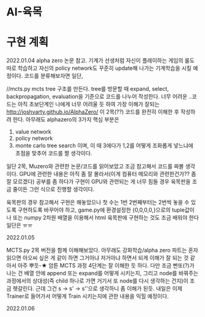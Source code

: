 # AI-육목

# 구현 계획

2022.01.04
alpha zero 논문 참고. 기계가 선생처럼 자신이 플레이하는 게임의 룰도 따로 학습하고 자신의 policy network도 꾸준히 update해 나가는 기계학습을 시킬 예정이다.
코드를 분류해보자면 일단,

//mcts.py
mcts tree 구조를 만든다.
tree를 방문할 때 expand, select, backpropagation, evaluation을 기준으로 코드를 나누어 작성한다.
너무 어려운 ..코드는 아직 초보단계인 나에게 너무 어려울 듯 하여 가장 이해가 잘되는 
http://joshvarty.github.io/AlphaZero/ 이 2목(??) 코드를 완전히 이해한 후 작성하려 한다.
아무래도 alphazero의 3가지 핵심 부분은
1. value network
2. policy network
3. monte carlo tree search 
이며, 이 때 3에다가 1,2를 어떻게 조화롭게 넣느냐에 초점을 맞추어 코드를 짤 생각이다.

일단 2목, Muzero와 관련한 논문/코드를 읽어보았고 조금 참고해서 코드를 짜볼 생각이다.
GPU에 관련한 내용은 아직 좀 잘 몰라서(이게 컴퓨터 메모리와 관련한건가?? 좀 잘 모르겠다) 공부를 좀 하다가 구현이 GPU와 관련되는 게 너무 힘들 경우 육목판을
조금 줄이든 그런 식으로 진행할 생각이다.

육목판의 경우 참고해서 구현은 해놓았으나 첫 수는 1번 2번째부터는 2번씩 놓을 수 있도록 구현하도록 바꾸어야 하고,
game.py에 환경설정한 {0,0,0,0,}으로의 tuple값이나 또는 numpy 2차원 배열을 이용해서 html 육목판에 구현하는 것도 조금 배워야 한다 일단은 ㅠㅠ

2022.01.05

MCTS.py 2목 버전을 함께 이해해보았다. 아무래도 강화학습/alpha zero 파트는 혼자 읽으면 아오씨 싶은 게 같이 하면 그거아냐 저거아냐 하면서 되게 이해가 잘 되는 것 같아서 아주 뿌듯-★
암튼 MCTS 과정 4단계는 잘 이해한 듯 하다.
다만 조금 삔또(?)가 나는 건 배열 안에 append 또는 expand를 어떻게 시키는지, 그리고 node를 바꿔주는 과정에서의 상대성(즉 child 하나로 가면 거기서 또 node를 다시 생각하는 건지)이 조금 헷갈린다. 근데 그건 s -> s' -> s''으로 생각하니 좀 이해가 된듯.
내일은 이제 Trainer로 들어가서 어떻게 Train 시키는지에 관한 내용을 익힐 예정이다. 

2022.01.06






